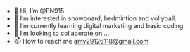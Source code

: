 - 👋 Hi, I’m @EN915
- 👀 I’m interested in snowboard, bedmintion and vollyball.
- 🌱 I’m currently learning digital marketing and basic coding
- 💞️ I’m looking to collaborate on ...
- 📫 How to reach me amy29126118@gmail.com

<!---
EN915/EN915 is a ✨ special ✨ repository because its `README.md` (this file) appears on your GitHub profile.
You can click the Preview link to take a look at your changes.
--->
